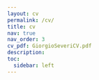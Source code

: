 ```yaml
---
layout: cv
permalink: /cv/
title: cv
nav: true
nav_order: 3
cv_pdf: GiorgioSeveriCV.pdf
description: 
toc:
  sidebar: left
---
```

